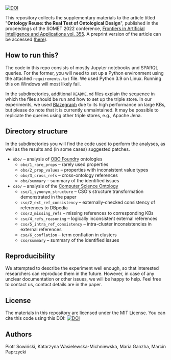 [![DOI](https://zenodo.org/badge/DOI/10.5281/zenodo.6108108.svg)](https://doi.org/10.5281/zenodo.6108108)

This repository collects the supplementary materials to the article titled "**Ontology Reuse: the Real Test of Ontological Design**", published in the proceedings of the SOMET 2022 conference, [Frontiers in Artificial Intelligence and Applications vol. 355](https://ebooks.iospress.nl/volumearticle/60841). A preprint version of the article can be accessed ([here](https://arxiv.org/abs/2205.02892)).

## How to run this?
The code in this repo consists of mostly Jupyter notebooks and SPARQL queries. For the former, you will need to set up a Python environment using the attached `requirements.txt` file. We used Python 3.9 on Linux. Running this on Windows will most likely fail.

In the subdirectories, additional `README.md` files explain the sequence in which the files should be run and how to set up the triple store. In our experiments, we used [Blazegraph](https://blazegraph.com/) due to its high performance on large KBs, but please do note that it is currently unmaintained. It may be possible to replicate the queries using other triple stores, e.g., Apache Jena.

## Directory structure
In the subdirectories you will find the code used to perform the analyses, as well as the results and (in some cases) suggested patches.

- `obo/` – analysis of [OBO Foundry](https://obofoundry.org/) ontologies
    - `obo/1_rare_props` – rarely used properties
    - `obo/2_prop_values` – properties with inconsistent value types
    - `obo/3_cross_refs` – cross-ontology references
    - `obo/summary` – summary of the identified issues
- `cso/` – analysis of the [Computer Science Ontology](https://cso.kmi.open.ac.uk/home)
    - `cso/1_synonym_structure` – CSO's structure transformation demonstrated in the paper
    - `cso/2_ext_ref_consistency` – externally-checked consistency of references to DBpedia
    - `cso/3_missing_refs` – missing references to corresponding KBs
    - `cso/4_refs_reasoning` – logically inconsistent external references
    - `cso/5_intra_ref_consistency` – intra-cluster inconsistencies in external references
    - `cso/6_conflation` – term conflation in clusters
    - `cso/summary` – summary of the identified issues

## Reproducibility
We attempted to describe the experiment well enough, so that interested researchers can reproduce them in the future. However, in case of any unclear documentation or other issues, we will be happy to help. Feel free to contact us, contact details are in the paper.

## License
The materials in this repository are licensed under the MIT License. You can cite this code using this DOI: [![DOI](https://zenodo.org/badge/DOI/10.5281/zenodo.6108108.svg)](https://doi.org/10.5281/zenodo.6108108)


## Authors
Piotr Sowiński, Katarzyna Wasielewska-Michniewska, Maria Ganzha, Marcin Paprzycki
